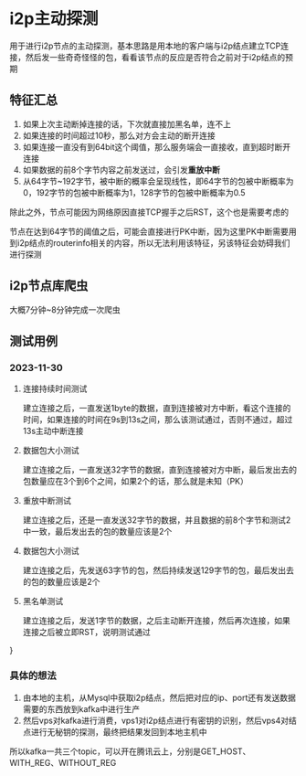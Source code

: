 # i2p主动探测

用于进行i2p节点的主动探测，基本思路是用本地的客户端与i2p结点建立TCP连接，然后发一些奇奇怪怪的包，看看该节点的反应是否符合之前对于i2p结点的预期

## 特征汇总

1. 如果上次主动断掉连接的话，下次就直接加黑名单，连不上
2. 如果连接的时间超过10秒，那么对方会主动的断开连接
3. 如果连接一直没有到64bit这个阈值，那么服务端会一直接收，直到超时断开连接
4. 如果数据的前8个字节内容之前发送过，会引发**重放中断**
5. 从64字节~192字节，被中断的概率会呈现线性，即64字节的包被中断概率为0，192字节的包被中断概率为1，128字节的包被中断概率为0.5

除此之外，节点可能因为网络原因直接TCP握手之后RST，这个也是需要考虑的

节点在达到64字节的阈值之后，可能会直接进行PK中断，因为这里PK中断需要用到i2p结点的routerinfo相关的内容，所以无法利用该特征，另该特征会妨碍我们进行探测

## i2p节点库爬虫
大概7分钟~8分钟完成一次爬虫


## 测试用例
### 2023-11-30

1. 连接持续时间测试

   建立连接之后，一直发送1byte的数据，直到连接被对方中断，看这个连接的时间，如果连接的时间在9s到13s之间，那么该测试通过，否则不通过，超过13s主动中断连接

2. 数据包大小测试

   建立连接之后，一直发送32字节的数据，直到连接被对方中断，最后发出去的包数量应在3个到6个之间，如果2个的话，那么就是未知（PK）

3. 重放中断测试

   建立连接之后，还是一直发送32字节的数据，并且数据的前8个字节和测试2中一致，最后发出去的包的数量应该是2个

4. 数据包大小测试

   建立连接之后，先发送63字节的包，然后持续发送129字节的包，最后发出去的包的数量应该是2个

5. 黑名单测试

   建立连接之后，发送1字节的数据，之后主动断开连接，然后再次连接，如果连接之后被立即RST，说明测试通过


}

### 具体的想法

1. 由本地的主机，从Mysql中获取i2p结点，然后把对应的ip、port还有发送数据需要的东西放到kafka中进行生产
2. 然后vps对kafka进行消费，vps1对i2p结点进行有密钥的识别，然后vps4对结点进行无秘钥的探测，最终把结果发回到本地主机中

所以kafka一共三个topic，可以开在腾讯云上，分别是GET_HOST、WITH_REG、WITHOUT_REG